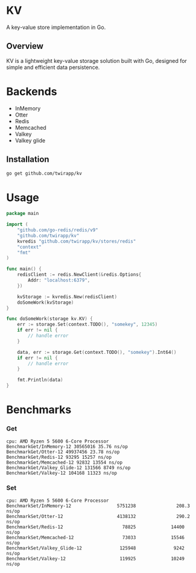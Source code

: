# KV

A key-value store implementation in Go.

## Overview

KV is a lightweight key-value storage solution built with Go, designed for simple and efficient data persistence.

# Backends

- InMemory
- Otter
- Redis
- Memcached
- Valkey
- Valkey glide

## Installation

```bash
go get github.com/twirapp/kv
```

# Usage

```go
package main

import (
	"github.com/go-redis/redis/v9"
	"github.com/twirapp/kv"
	kvredis "github.com/twirapp/kv/stores/redis"
	"context"
	"fmt"
)

func main() {
	redisClient := redis.NewClient(&redis.Options{
        Addr: "localhost:6379",
    })

	kvStorage := kvredis.New(redisClient)
	doSomeWork(kvStorage)
}

func doSomeWork(storage kv.KV) {
	err := storage.Set(context.TODO(), "somekey", 12345)
    if err != nil {
        // handle error
    }

	data, err := storage.Get(context.TODO(), "somekey").Int64()
	if err != nil {
		// handle error
	}

	fmt.Println(data)
}

```

# Benchmarks

### Get

```
cpu: AMD Ryzen 5 5600 6-Core Processor
BenchmarkGet/InMemory-12 30565016 35.76 ns/op
BenchmarkGet/Otter-12 49937456 23.78 ns/op
BenchmarkGet/Redis-12 93295 15257 ns/op
BenchmarkGet/Memcached-12 92832 13554 ns/op
BenchmarkGet/Valkey_Glide-12 131566 8749 ns/op
BenchmarkGet/Valkey-12 104168 11323 ns/op
```

### Set

```
cpu: AMD Ryzen 5 5600 6-Core Processor
BenchmarkSet/InMemory-12                 5751238               208.3 ns/op
BenchmarkSet/Otter-12                    4138132               290.2 ns/op
BenchmarkSet/Redis-12                      78825             14400 ns/op
BenchmarkSet/Memcached-12                  73033             15546 ns/op
BenchmarkSet/Valkey_Glide-12              125948              9242 ns/op
BenchmarkSet/Valkey-12                    119925             10249 ns/op
```
